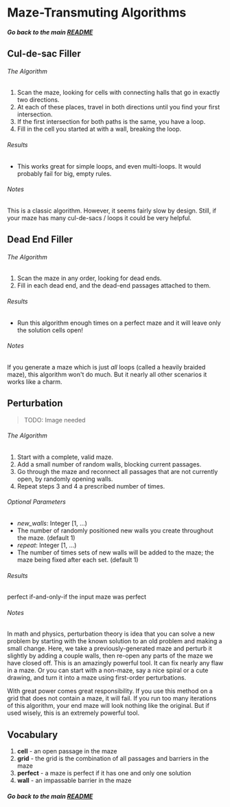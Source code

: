# Maze-Transmuting Algorithms

##### Go back to the main [README](../README.md)


## Cul-de-sac Filler

###### The Algorithm

1. Scan the maze, looking for cells with connecting halls that go in exactly two directions.
2. At each of these places, travel in both directions until you find your first intersection.
3. If the first intersection for both paths is the same, you have a loop.
4. Fill in the cell you started at with a wall, breaking the loop.

###### Results

* This works great for simple loops, and even multi-loops. It would probably fail for big, empty rules.

###### Notes

This is a classic algorithm. However, it seems fairly slow by design. Still, if your maze has many cul-de-sacs / loops it could be very helpful.


## Dead End Filler

###### The Algorithm

1. Scan the maze in any order, looking for dead ends.
2. Fill in each dead end, and the dead-end passages attached to them.

###### Results

* Run this algorithm enough times on a perfect maze and it will leave only the solution cells open!

###### Notes

If you generate a maze which is just *all* loops (called a heavily braided maze), this algorithm won't do much. But it nearly all other scenarios it works like a charm.


## Perturbation

> TODO: Image needed

###### The Algorithm

1. Start with a complete, valid maze.
2. Add a small number of random walls, blocking current passages.
3. Go through the maze and reconnect all passages that are not currently open, by randomly opening walls.
4. Repeat steps 3 and 4 a prescribed number of times.

###### Optional Parameters

* *new_walls*: Integer [1, ...)
 * The number of randomly positioned new walls you create throughout the maze. (default 1)
* *repeat*: Integer [1, ...)
 * The number of times sets of new walls will be added to the maze; the maze being fixed after each set. (default 1)

###### Results

perfect if-and-only-if the input maze was perfect

###### Notes

In math and physics, perturbation theory is idea that you can solve a new problem by starting with the known solution to an old problem and making a small change. Here, we take a previously-generated maze and perturb it slightly by adding a couple walls, then re-open any parts of the maze we have closed off. This is an amazingly powerful tool. It can fix nearly any flaw in a maze. Or you can start with a non-maze, say a nice spiral or a cute drawing, and turn it into a maze using first-order perturbations.

With great power comes great responsibility. If you use this method on a grid that does not contain a maze, it will fail. If you run too many iterations of this algorithm, your end maze will look nothing like the original. But if used wisely, this is an extremely powerful tool.


## Vocabulary

1. __cell__ - an open passage in the maze
2. __grid__ - the grid is the combination of all passages and barriers in the maze
3. __perfect__ - a maze is perfect if it has one and only one solution
4. __wall__ - an impassable barrier in the maze


##### Go back to the main [README](../README.md)
